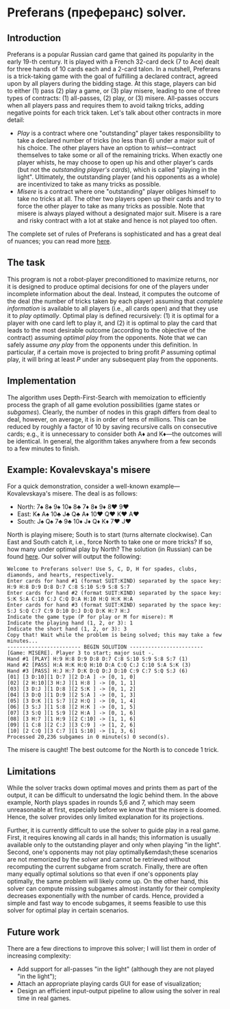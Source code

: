 # Preferans (преферанс) solver.
## Introduction
Preferans is a popular Russian card game that gained its popularity in the early 19-th century. It is played with a French 32-card deck (7 to Ace) dealt for three hands of 10 cards each and a 2-card talon. In a nutshell, Preferans is a trick-taking game with the goal of fulfilling a declared contract, agreed upon by all players during the bidding stage. At this stage, players can bid to either (1) pass (2) play a game, or (3) play misere, leading to one of three types of contracts: (1) all-passes, (2) play, or (3) misere. All-passes occurs when all players pass and requires them to avoid taikng tricks, adding negative points for each trick taken. Let's talk about other contracts in more detail:
- *Play* is a contract where one "outstanding" player takes responsibility to take a declared number of tricks (no less than 6) under a major suit of his choice. The other players have an option to *whist*&mdash;contract themselves to take some or all of the remaining tricks. When exactly one player whists, he may choose to open up his and other player's cards (but not the *outstanding player's cards*), which is called "playing in the light". Ultimately, the outstanding player (and his opponents as a whole) are incentivized to take as many tricks as possible.
- *Misere* is a contract where one "outstanding" player obliges himself to take no tricks at all. The other two players open up their cards and try to force the other player to take as many tricks as possible. Note that misere is always played without a designated major suit. Misere is a rare and risky contract with a lot at stake and hence is not played too often.

The complete set of rules of Preferans is sophisticated and has a great deal of nuances; you can read more [here](https://en.wikipedia.org/wiki/Preferans).

## The task

This program is not a robot-player preconditioned to maximize returns, nor it is designed to produce optimal decisions for one of the players under incomplete information about the deal. Instead, it computes the outcome of the deal (the number of tricks taken by each player) assuming that *complete information* is available to all players (i.e., all cards open) and that they use it to *play optimally*. Optimal play is defined recursively: (1) it is optimal for a player with one card left to play it, and (2) it is optimal to play the card that leads to the most desirable outcome (according to the objective of the contract) assuming *optimal play* from the opponents. Note that we can safely assume *any play* from the opponents under this definition. In particular, if a certain move is projected to bring profit *P* assuming optimal play, it will bring at least *P* under any subsequent play from the opponents.

## Implementation

The algorithm uses Depth-First-Search with memoization to efficiently process the graph of all game evolution possibilities (game states or *subgames*). Clearly, the number of nodes in this graph differs from deal to deal, however, on average, it is in order of tens of millions. This can be reduced by roughly a factor of 10 by saving recursive calls on consecutive cards; e.g., it is unnecessary to consider both A&diams; and K&diams;&mdash;the outcomes will be identical. In general, the algorithm takes anywhere from a few seconds to a few minutes to finish.

## Example: Kovalevskaya's misere

For a quick demonstration, consider a well-known example&mdash;Kovalevskaya's misere. The deal is as follows:
- North: 7&spades; 8&spades; 9&spades; 10&spades; 8&clubs; 7&diams; 8&diams; 9&diams; 8&hearts; 9&hearts;
- East: K&spades; A&spades; 10&clubs; J&clubs; Q&clubs; A&diams; 10&hearts; Q&hearts; K&hearts; A&hearts; 
- South: J&spades; Q&spades; 7&clubs; 9&clubs; 10&diams; J&diams; Q&diams; K&diams; 7&hearts; J&hearts;

North is playing misere; South is to start (turns alternate clockwise). Can East and South catch it, i.e., force North to take one or more tricks? If so, how many under optimal play by North? The solution (in Russian) can be found [here](https://zen.yandex.ru/media/id/5b9e12e5b76d9000aa070845/reshenie-zadachi-s-mizerom-kovalevskoi-60cf77a8bb96047128248c10). Our solver will output the following:
```
Welcome to Preferans solver! Use S, C, D, H for spades, clubs, diamonds, and hearts, respectively.
Enter cards for hand #1 (format SUIT:KIND) separated by the space key: H:9 H:8 D:9 D:8 D:7 C:8 S:10 S:9 S:8 S:7
Enter cards for hand #2 (format SUIT:KIND) separated by the space key: S:K S:A C:10 C:J C:Q D:A H:10 H:Q H:K H:A
Enter cards for hand #3 (format SUIT:KIND) separated by the space key: S:J S:Q C:7 C:9 D:10 D:J D:Q D:K H:7 H:J
Indicate the game type (P for play or M for misere): M
Indicate the playing hand (1, 2, or 3): 1
Indicate the short hand (1, 2, or 3): 3
Copy that! Wait while the problem is being solved; this may take a few minutes...
------------------------ BEGIN SOLUTION ------------------------
[Game: MISERE]. Player 3 to start; major suit -.
Hand #1 [PLAY] H:9 H:8 D:9 D:8 D:7 C:8 S:10 S:9 S:8 S:7 (1)
Hand #2 [PASS] H:A H:K H:Q H:10 D:A C:Q C:J C:10 S:A S:K (3)
Hand #3 [PASS] H:J H:7 D:K D:Q D:J D:10 C:9 C:7 S:Q S:J (6)
[01] [3 D:10][1 D:7 ][2 D:A ] -> [0, 1, 0]
[02] [2 H:10][3 H:J ][1 H:8 ] -> [0, 1, 1]
[03] [3 D:J ][1 D:8 ][2 S:K ] -> [0, 1, 2]
[04] [3 D:Q ][1 D:9 ][2 S:A ] -> [0, 1, 3]
[05] [3 D:K ][1 S:7 ][2 H:Q ] -> [0, 1, 4]
[06] [3 S:J ][1 S:8 ][2 H:K ] -> [0, 1, 5]
[07] [3 S:Q ][1 S:9 ][2 H:A ] -> [0, 1, 6]
[08] [3 H:7 ][1 H:9 ][2 C:10] -> [1, 1, 6]
[09] [1 C:8 ][2 C:J ][3 C:9 ] -> [1, 2, 6]
[10] [2 C:Q ][3 C:7 ][1 S:10] -> [1, 3, 6]
Processed 20,236 subgames in 0 minute(s) 0 second(s).
```
The misere is caught! The best outcome for the North is to concede 1 trick.

## Limitations

While the solver tracks down optimal moves and prints them as part of the output, it can be difficult to undersatnd the logic behind them. In the above example, North plays spades in rounds 5,6 and 7, which may seem unreasonable at first, especially before we know that the misere is doomed. Hence, the solver provides only limited explanation for its projections.

Further, it is currently difficult to use the solver to guide play in a real game. First, it requires knowing all cards in all hands; this information is usually available only to the outstanding player and only when playing "in the light". Second, one's opponents may not play optimally&emdash;these scenarios are not memorized by the solver and cannot be retrieved without recomputing the current subgame from scratch. Finally, there are often many equally optimal solutions so that even if one's opponents play optimally, the same problem will likely come up. On the other hand, this solver can compute missing subgames almost instantly for their complexity decreases exponentially with the number of cards. Hence, provided a simple and fast way to encode subgames, it seems feasible to use this solver for optimal play in certain scenarios.

## Future work

There are a few directions to improve this solver; I will list them in order of increasing complexity:
 - Add support for all-passes "in the light" (although they are not played "in the light");
 - Attach an appropriate playing cards GUI for ease of visualization;
 - Design an efficient input-output pipeline to allow using the solver in real time in real games.
